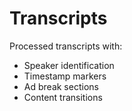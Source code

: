 # Transcripts

Processed transcripts with:
- Speaker identification
- Timestamp markers
- Ad break sections
- Content transitions